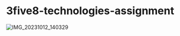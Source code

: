 # 3five8-technologies-assignment
![IMG_20231012_140329](https://github.com/Monika-Singh12/3five8-technologies-assignment/assets/137449544/c74db62d-c871-4612-85a5-57a1a88e57e0)
